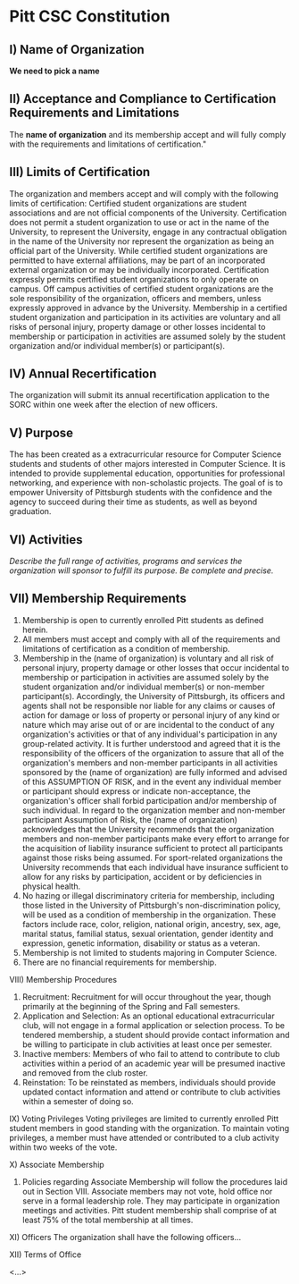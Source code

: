 # Pitt CSC Constitution

## I) Name of Organization

**We need to pick a name**

## II) Acceptance and Compliance to Certification Requirements and Limitations

The **name of organization** and its membership accept and will fully comply with the requirements and limitations of certification."

## III) Limits of Certification

The organization and members accept and will comply with the following limits of certification: Certified student organizations are student associations and are not official components of the University. Certification does not permit a student organization to use or act in the name of the University, to represent the University, engage in any contractual obligation in the name of the University nor represent the organization as being an official part of the University. While certified student organizations are permitted to have external affiliations, may be part of an incorporated external organization or may be individually incorporated. Certification expressly permits certified student organizations to only operate on campus. Off campus activities of certified student organizations are the sole responsibility of the organization, officers and members, unless expressly approved in advance by the University. Membership in a certified student organization and participation in its activities are voluntary and all risks of personal injury, property damage or other losses incidental to membership or participation in activities are assumed solely by the student organization and/or individual member(s) or participant(s).

## IV) Annual Recertification

The organization will submit its annual recertification application to the SORC within one week after the election of new officers.

## V) Purpose

The <name> has been created as a extracurricular resource for Computer Science students and students of other majors interested in Computer Science. It is intended to provide supplemental education, opportunities for professional networking, and experience with non-scholastic projects. The goal of <name> is to empower University of Pittsburgh students with the confidence and the agency to succeed during their time as students, as well as beyond graduation.

## VI) Activities

*Describe the full range of activities, programs and services the organization will sponsor to fulfill its purpose. Be complete and precise.*

## VII) Membership Requirements

1. Membership is open to currently enrolled Pitt students as defined herein.
2. All members must accept and comply with all of the requirements and limitations of certification as a condition of membership.
3. Membership in the (name of organization) is voluntary and all risk of personal injury, property damage or other losses that occur incidental to membership or participation in activities are assumed solely by the student organization and/or individual member(s) or non-member participant(s). Accordingly, the University of Pittsburgh, its officers and agents shall not be responsible nor liable for any claims or causes of action for damage or loss of property or personal injury of any kind or nature which may arise out of or are incidental to the conduct of any organization's activities or that of any individual's participation in any group-related activity. It is further understood and agreed that it is the responsibility of the officers of the organization to assure that all of the organization's members and non-member participants in all activities sponsored by the (name of organization) are fully informed and advised of this ASSUMPTION OF RISK, and in the event any individual member or participant should express or indicate non-acceptance, the organization's officer shall forbid participation and/or membership of such individual. In regard to the organization member and non-member participant Assumption of Risk, the (name of organization) acknowledges that the University recommends that the organization members and non-member participants make every effort to arrange for the acquisition of liability insurance sufficient to protect all participants against those risks being assumed. For sport-related organizations the University recommends that each individual have insurance sufficient to allow for any risks by participation, accident or by deficiencies in physical health.
4. No hazing or illegal discriminatory criteria for membership, including those listed in the University of
Pittsburgh's non-discrimination policy, will be used as a condition of membership in the organization. These
factors include race, color, religion, national origin, ancestry, sex, age, marital status, familial status, sexual
orientation, gender identity and expression, genetic information, disability or status as a veteran.
5. Membership is not limited to students majoring in Computer Science.
6. There are no financial requirements for membership.

VIII) Membership Procedures
1. Recruitment: Recruitment for <name> will occur throughout the year, though primarily at the beginning of the Spring and Fall semesters.
2. Application and Selection: As an optional educational extracurricular club, <name> will not engage in a formal application or selection process. To be tendered membership, a student should provide contact information and be willing to participate in club activities at least once per semester. 
3. Inactive members: Members of <name> who fail to attend to contribute to club activities within a period of an academic year will be presumed inactive and removed from the club roster. 
4. Reinstation: To be reinstated as members, individuals should provide updated contact information and attend or contribute to club activities within a semester of doing so.

IX) Voting Privileges 
Voting privileges are limited to currently enrolled Pitt student members in good standing with the organization. To maintain voting privileges, a member must have attended or contributed to a club activity within two weeks of the vote.

X) Associate Membership
1. Policies regarding Associate Membership will follow the procedures laid out in Section VIII. Associate members may not vote, hold office nor serve in a formal leadership role. They may participate in organization meetings and activities. Pitt student membership shall comprise of at least 75% of the total membership at all times.

XI) Officers
The organization shall have the following officers...

XII) Terms of Office

<…>
